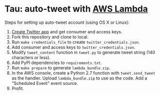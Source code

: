 # Tau: auto-tweet with [AWS Lambda](https://aws.amazon.com/lambda)

Steps for setting up auto-tweet account (using OS X or Linux):

1. [Create Twitter app](https://apps.twitter.com/) and get consumer and access keys.
2. Fork this repository and clone to local.
2. Run `make credentials_file` to create `twitter_credentials.json`.
3. Add consumer and access keys to `twitter_credentials.json`.
4. Modify `tweet_content` function in `tweet.py` to generate tweet string (140 characters or less).
5. Add PyPI dependencies to `requirements.txt`.
6. Run `make prepare` to generate `lambda_bundle.zip`.
7. In the AWS console, create a Python 2.7 function with `tweet.send_tweet` as the handler. Upload `lambda_bundle.zip` to use as the code. Add a "Scheduled Event" event source.
8. Profit.
